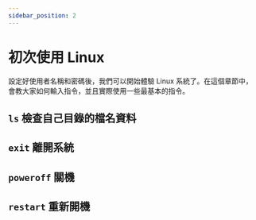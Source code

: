 ```yaml
---
sidebar_position: 2
---
```


# 初次使用 Linux

設定好使用者名稱和密碼後，我們可以開始體驗 Linux 系統了。在這個章節中，會教大家如何輸入指令，並且實際使用一些最基本的指令。

## `ls` 檢查自己目錄的檔名資料

## `exit` 離開系統

## `poweroff` 關機

## `restart` 重新開機
